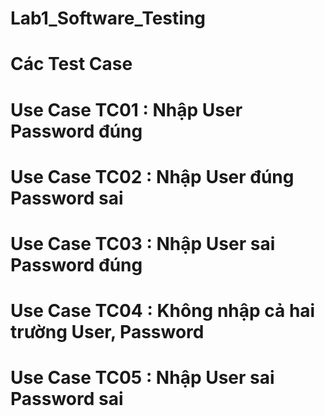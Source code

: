 # Lab1_Software_Testing
# Các Test Case
# Use Case TC01 : Nhập User Password đúng
# Use Case TC02 : Nhập User đúng Password sai
# Use Case TC03 : Nhập User sai Password đúng
# Use Case TC04 : Không nhập cả hai trường User, Password
# Use Case TC05 : Nhập User sai Password sai
